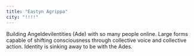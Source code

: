 ```yaml
---
title: "Eastyn Agrippa"
city: "!!!!"
---
```


Building Angeldevilentities (Ade) with so many people online. Large forms capable of shifting consciousness through collective voice and collective action. Identity is sinking away to be with the Ades.
